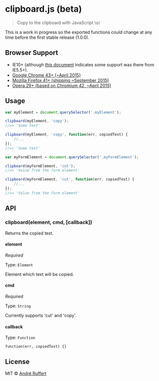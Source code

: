 # clipboard.js (beta)

> Copy to the clipboard with JavaScript \o/

This is a work in progress so the exported functions could change at any time before the first stable release (1.0.0).

## Browser Support
* IE10+ (although [this document](https://msdn.microsoft.com/en-us/library/ms537834(v=vs.85).aspx) indicates some support was there from IE5.5+).
* [Google Chrome 43+ (~April 2015)](https://developers.google.com/web/updates/2015/04/cut-and-copy-commands)
* [Mozilla Firefox 41+ (shipping ~September 2015)](https://developer.mozilla.org/en-US/Firefox/Releases/41#Interfaces.2FAPIs.2FDOM)
* [Opera 29+ (based on Chromium 42, ~April 2015)](https://dev.opera.com/blog/opera-29/#cut-and-copy-commands)

## Usage

```js
var myElement = document.querySelector('.myElement');

clipboard(myElement, 'copy');
//=> 'Some text'

clipboard(myElement, 'copy', function(err, copiedText) {
	//...
});
//=> 'Some text'

var myFormElement = document.querySelector('.myFormElement');

clipboard(myFormElement, 'cut');
//=> 'Value from the form element'

clipboard(myFormElement, 'cut', function(err, copiedText) {
	//...
});
//=> 'Value from the form element'
```

## API

### clipboard(element, cmd, [callback])

Returns the copied text.

#### element
_Required_

Type: `Element`

Element which text will be copied.

#### cmd
_Required_

Type: `String`

Currently supports 'cut' and 'copy'.

#### callback
Type: `Function`

```
function(err, copiedText) {}
```

## License
MIT © [André Ruffert](http://andreruffert.com)
